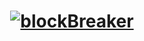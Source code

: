 <h1 align ="center">
<a href="https://github.com/raghul-tech/BlockBreaker.git"><img src="C:\Users\Asus HN7180T\Documents\BlockBreaker.png" alt="blockBreaker"></a>
    
</h1>

